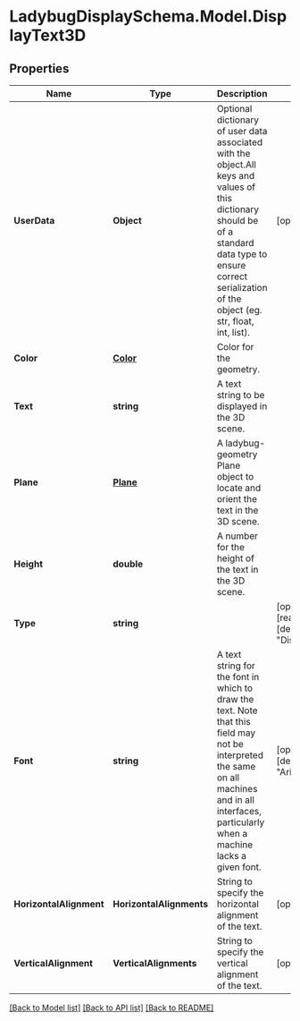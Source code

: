 
# LadybugDisplaySchema.Model.DisplayText3D

## Properties

Name | Type | Description | Notes
------------ | ------------- | ------------- | -------------
**UserData** | **Object** | Optional dictionary of user data associated with the object.All keys and values of this dictionary should be of a standard data type to ensure correct serialization of the object (eg. str, float, int, list). | [optional] 
**Color** | [**Color**](Color.md) | Color for the geometry. | 
**Text** | **string** | A text string to be displayed in the 3D scene. | 
**Plane** | [**Plane**](Plane.md) | A ladybug-geometry Plane object to locate and orient the text in the 3D scene. | 
**Height** | **double** | A number for the height of the text in the 3D scene. | 
**Type** | **string** |  | [optional] [readonly] [default to "DisplayText3D"]
**Font** | **string** | A text string for the font in which to draw the text. Note that this field may not be interpreted the same on all machines and in all interfaces, particularly when a machine lacks a given font. | [optional] [default to "Arial"]
**HorizontalAlignment** | **HorizontalAlignments** | String to specify the horizontal alignment of the text. | [optional] 
**VerticalAlignment** | **VerticalAlignments** | String to specify the vertical alignment of the text. | [optional] 

[[Back to Model list]](../README.md#documentation-for-models)
[[Back to API list]](../README.md#documentation-for-api-endpoints)
[[Back to README]](../README.md)

